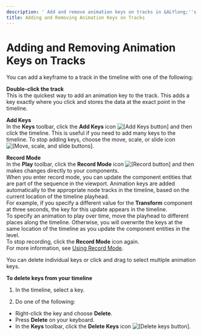 ```yaml
---
description: ' Add and remove animation keys on tracks in &ALYlong;''s &trackview-editor;. '
title: Adding and Removing Animation Keys on Tracks
---
```

# Adding and Removing Animation Keys on Tracks<a name="adding-removing-animation-keys-on-tracks"></a>

You can add a keyframe to a track in the timeline with one of the following:

**Double\-click the track**  
This is the quickest way to add an animation key to the track\. This adds a key exactly where you click and stores the data at the exact point in the timeline\.

**Add Keys**  
In the **Keys** toolbar, click the **Add Keys** icon ![\[Add Keys button\]](/images/userguide/cinematics/cinematic-add-keys-track-view-editor.png) and then click the timeline\. This is useful if you need to add many keys to the timeline\. To stop adding keys, choose the move, scale, or slide icon ![\[Move, scale, and slide buttons\]](/images/userguide/cinematics/cinematics-move-scale-slide-keys-icon-track-view-editor.png)\.

**Record Mode**  
In the **Play** toolbar, click the **Record Mode** icon ![\[Record button\]](/images/userguide/cinematics/cinematics-record-icon-track-view-editor.png) and then makes changes directly to your components\.   
When you enter record mode, you can update the component entities that are part of the sequence in the viewport\. Animation keys are added automatically to the appropriate node tracks in the timeline, based on the current location of the timeline playhead\.   
For example, if you specify a different value for the **Transform** component at three seconds, the key for this update appears in the timeline\.  
To specify an animation to play over time, move the playhead to different places along the timeline\. Otherwise, you will overwrite the keys at the same location of the timeline as you update the component entities in the level\.  
To stop recording, click the **Record Mode** icon again\.  
For more information, see [Using Record Mode](/docs/userguide/cinematics/using-record-mode.md)\.

You can delete individual keys or click and drag to select multiple animation keys\.

**To delete keys from your timeline**

1. In the timeline, select a key\.

1.  Do one of the following:
   + Right\-click the key and choose **Delete**\.
   + Press **Delete** on your keyboard\.
   + In the **Keys** toolbar, click the **Delete Keys** icon ![\[Delete keys button\]](/images/userguide/cinematics/cinematics-delete-keys-icon-track-view-editor.png)\.